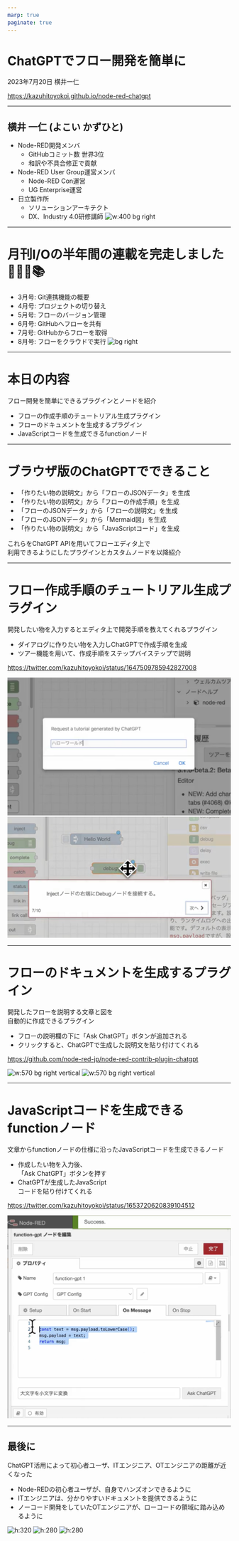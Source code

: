 ```yaml
---
marp: true
paginate: true
---
```

# ChatGPTでフロー開発を簡単に
2023年7月20日 横井一仁

https://kazuhitoyokoi.github.io/node-red-chatgpt

---
## 横井 一仁 (よこい かずひと)
- Node-RED開発メンバ
  - GitHubコミット数 世界3位
  - 和訳や不具合修正で貢献
- Node-RED User Group運営メンバ
  - Node-RED Con運営
  - UG Enterprise運営
- 日立製作所
  - ソリューションアーキテクト
  - DX、Industry 4.0研修講師
![w:400 bg right](https://nodered.jp/images/yokoi.jpg)

---
# 月刊I/Oの半年間の連載を完走しました🏃‍♀️💨📚
 - 3月号: Git連携機能の概要
 - 4月号: プロジェクトの切り替え
 - 5月号: フローのバージョン管理
 - 6月号: GitHubへフローを共有
 - 7月号: GitHubからフローを取得
 - 8月号: フローをクラウドで実行
![bg right](https://pbs.twimg.com/media/FplCZZnaUAcopKn?format=jpg&name=large)

---
# 本日の内容
フロー開発を簡単にできるプラグインとノードを紹介
 - フローの作成手順のチュートリアル生成プラグイン
 - フローのドキュメントを生成するプラグイン
 - JavaScriptコードを生成できるfunctionノード

---
# ブラウザ版のChatGPTでできること

- 「作りたい物の説明文」から「フローのJSONデータ」を生成
- 「作りたい物の説明文」から「フローの作成手順」を生成
- 「フローのJSONデータ」から「フローの説明文」を生成
- 「フローのJSONデータ」から「Mermaid図」を生成
- 「作りたい物の説明文」から「JavaScriptコード」を生成

これらをChatGPT APIを用いてフローエディタ上で<br>利用できるようにしたプラグインとカスタムノードを以降紹介

---
# フロー作成手順のチュートリアル生成プラグイン
開発したい物を入力するとエディタ上で開発手順を教えてくれるプラグイン

- ダイアログに作りたい物を入力しChatGPTで作成手順を生成
- ツアー機能を用いて、作成手順をステップバイステップで説明

https://twitter.com/kazuhitoyokoi/status/1647509785942827008

![bg right vertical](tutorial1.png)
![bg right vertical](tutorial2.png)

---
# フローのドキュメントを生成するプラグイン
開発したフローを説明する文章と図を<br>自動的に作成できるプラグイン

- フローの説明欄の下に「Ask ChatGPT」ボタンが追加される
- クリックすると、ChatGPTで生成した説明文を貼り付けてくれる

https://github.com/node-red-jp/node-red-contrib-plugin-chatgpt

![w:570 bg right vertical](https://raw.githubusercontent.com/node-red-jp/node-red-contrib-plugin-chatgpt/main/askchatgpt.png)
![w:570 bg right vertical](https://raw.githubusercontent.com/node-red-jp/node-red-contrib-plugin-chatgpt/main/infotab.png)

---
# JavaScriptコードを生成できるfunctionノード
文章からfunctionノードの仕様に沿ったJavaScriptコードを生成できるノード

- 作成したい物を入力後、<br>「Ask ChatGPT」ボタンを押す
- ChatGPTが生成したJavaScript<br>コードを貼り付けてくれる

https://twitter.com/kazuhitoyokoi/status/1653720620839104512

![w:630 bg right vertical](function.png)

---
## 最後に
ChatGPT活用によって初心者ユーザ、ITエンジニア、OTエンジニアの距離が近くなった

 - Node-REDの初心者ユーザが、自身でハンズオンできるように
 - ITエンジニアは、分かりやすいドキュメントを提供できるように
 - ノーコード開発をしていたOTエンジニアが、ローコードの領域に踏み込めるように

![h:320](https://1.bp.blogspot.com/-Pnp3hqStlqw/XqUWuV_g7mI/AAAAAAABYjw/v5heWkhc4RMMNRH42JdTX37ToDNKsd07ACNcBGAsYHQ/s1600/online_school_boy.png) ![h:280](https://2.bp.blogspot.com/-Lm75_V4O7JY/V3x2OZbmIFI/AAAAAAAA8II/fzLckySfqnk0k7P-_YkSF8aDEBuUBodpQCLcB/s800/job_programmer.png) ![h:280](https://2.bp.blogspot.com/-756zNBRyNL8/VCkbkKOTRoI/AAAAAAAAnJA/zIJDGZopfCM/s800/koujou_kikai_sousa.png)
